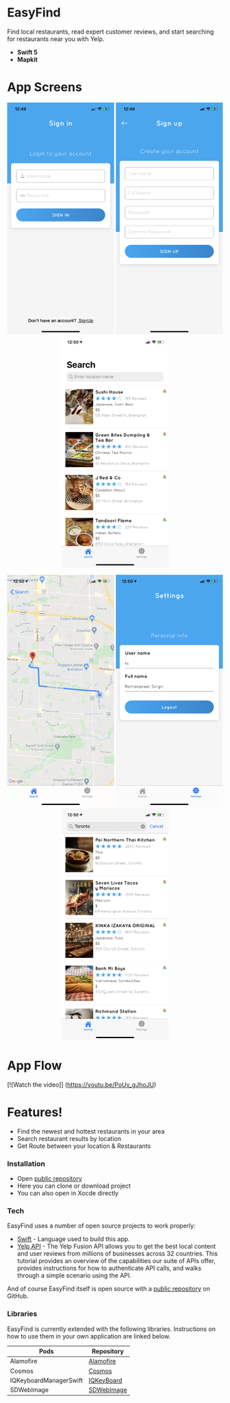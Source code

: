 # EasyFind

Find local restaurants, read expert customer reviews, and start searching for restaurants near you with Yelp.
  - **Swift 5**
  - **Mapkit**
  
# App Screens

<p align="center">
  <img src="Screens/Signin.png" width= 250>   <img src="Screens/Signup.png" width= 250>        <img src="Screens/Home.png" width= 250>
 </p>
<p align="center">
  <img src="Screens/Map.png" width= 250>   <img src="Screens/Settings.png" width= 250>        <img src="Screens/Search.png" width= 250>
 </p>
 
 # App Flow
 
[![Watch the video]] (https://youtu.be/PoUv_gJhoJU)

  #  Features!

  - Find the newest and hottest restaurants in your area
  - Search restaurant results by location
  - Get Route between your location & Restaurants
  
### Installation

 - Open  [public repository][git]
 - Here you can clone or download project
 - You can also open in Xocde directly

  ### Tech

EasyFind uses a number of open source projects to work properly:

* [Swift] - Language used to build this app. 
* [Yelp API] - The Yelp Fusion API allows you to get the best local content and user reviews from millions of businesses across 32 countries. This tutorial provides an overview of the capabilities our suite of APIs offer, provides instructions for how to authenticate API calls, and walks through a simple scenario using the API.

And of course EasyFind itself is open source with a [public repository][git]
 on GitHub.

### Libraries

EasyFind is currently extended with the following libraries. Instructions on how to use them in your own application are linked below.

| Pods | Repository |
| ------ | ------ |
| Alamofire | [Alamofire] |
| Cosmos | [Cosmos] |
| IQKeyboardManagerSwift | [IQKeyBoard] |
| SDWebImage | [SDWebImage] |


[//]: # (These are reference links used in the body of this note and get stripped out when the markdown processor does its job. There is no need to format nicely because it shouldn't be seen. Thanks SO - http://stackoverflow.com/questions/4823468/store-comments-in-markdown-syntax)

   [git]: <https://github.com/RamaniOS/EasyFind.git>
   [swift]: <https://developer.apple.com/documentation/swift>
   [yelp API]: <https://www.yelp.com/developers/v3/manage_app>
   [alamofire]: <https://github.com/Alamofire/Alamofire>
   [cosmos]: <https://github.com/evgenyneu/Cosmos>
   [SDWebImage]: <https://github.com/SDWebImage/SDWebImage>
   [IQKeyboard]: <https://github.com/hackiftekhar/IQKeyboardManager/tree/master/IQKeyboardManagerSwift>

   
   